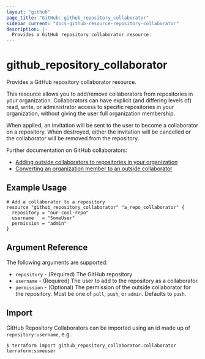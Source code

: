 ```yaml
---
layout: "github"
page_title: "GitHub: github_repository_collaborator"
sidebar_current: "docs-github-resource-repository-collaborator"
description: |-
  Provides a GitHub repository collaborator resource.
---
```


# github_repository_collaborator

Provides a GitHub repository collaborator resource.

This resource allows you to add/remove collaborators from repositories in your
organization. Collaborators can have explicit (and differing levels of) read,
write, or administrator access to specific repositories in your organization,
without giving the user full organization membership.

When applied, an invitation will be sent to the user to become a collaborator
on a repository. When destroyed, either the invitation will be cancelled or the
collaborator will be removed from the repository.

Further documentation on GitHub collaborators:

- [Adding outside collaborators to repositories in your organization](https://help.github.com/articles/adding-outside-collaborators-to-repositories-in-your-organization/)
- [Converting an organization member to an outside collaborator](https://help.github.com/articles/converting-an-organization-member-to-an-outside-collaborator/)

## Example Usage

```hcl
# Add a collaborator to a repository
resource "github_repository_collaborator" "a_repo_collaborator" {
  repository = "our-cool-repo"
  username   = "SomeUser"
  permission = "admin"
}
```

## Argument Reference

The following arguments are supported:

* `repository` - (Required) The GitHub repository
* `username` - (Required) The user to add to the repository as a collaborator.
* `permission` - (Optional) The permission of the outside collaborator for the repository.
            Must be one of `pull`, `push`, or `admin`. Defaults to `push`.


## Import

GitHub Repository Collaborators can be imported using an id made up of `repository:username`, e.g.

```
$ terraform import github_repository_collaborator.collaborator terraform:someuser
```